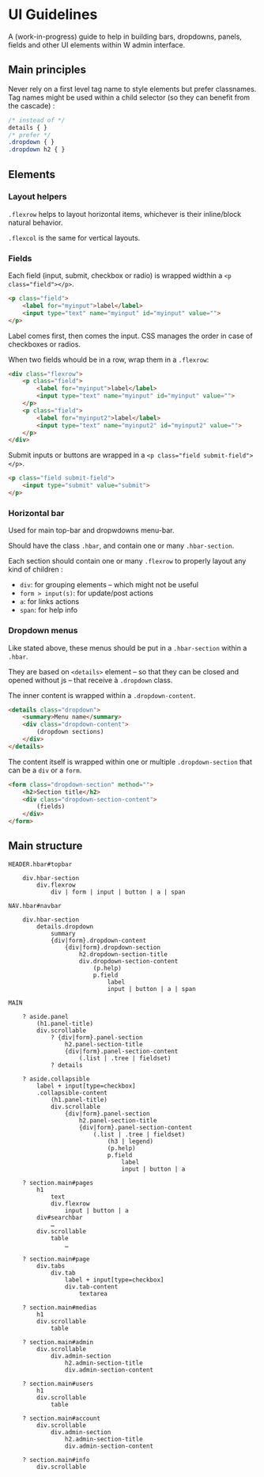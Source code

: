 # UI Guidelines

A (work-in-progress) guide to help in building bars, dropdowns, panels, fields and other UI elements within W admin interface.

## Main principles

Never rely on a first level tag name to style elements but prefer classnames. Tag names might be used within a child selector (so they can benefit from the cascade) :
```css
/* instead of */
details { }
/* prefer */
.dropdown { }
.dropdown h2 { }
```

## Elements

### Layout helpers

`.flexrow` helps to layout horizontal items, whichever is their inline/block natural behavior.

`.flexcol` is the same for vertical layouts.

### Fields

Each field (input, submit, checkbox or radio) is wrapped widthin a `<p class="field"></p>`.
```html
<p class="field">
	<label for="myinput">label</label>
	<input type="text" name="myinput" id="myinput" value="">
</p>
```

Label comes first, then comes the input. CSS manages the order in case of checkboxes or radios.

When two fields whould be in a row, wrap them in a `.flexrow`:
```html
<div class="flexrow">
	<p class="field">
		<label for="myinput">label</label>
		<input type="text" name="myinput" id="myinput" value="">
	</p>
	<p class="field">
		<label for="myinput2">label</label>
		<input type="text" name="myinput2" id="myinput2" value="">
	</p>
</div>
```
Submit inputs or buttons are wrapped in a  `<p class="field submit-field"></p>`.
```html
<p class="field submit-field">
	<input type="submit" value="submit">
</p>
```
### Horizontal bar

Used for main top-bar and dropwdowns menu-bar.

Should have the class `.hbar`, and contain one or many `.hbar-section`.

Each section should contain one or many `.flexrow` to properly layout any kind of children :
- `div`: for grouping elements – which might not be useful
- `form > input(s)`: for update/post actions
- `a`: for links actions
- `span`: for help info 

### Dropdown menus

Like stated above, these menus should be put in a `.hbar-section` within a `.hbar`.

They are based on `<details>` element – so that they can be closed and opened without js – that receive à `.dropdown` class.

The inner content is wrapped within a `.dropdown-content`.
```html
<details class="dropdown">
	<summary>Menu name</summary>
	<div class="dropdown-content">
		(dropdown sections)
	</div>
</details>
```

The content itself is wrapped within one or multiple `.dropdown-section` that can be a `div` or a `form`.
```html
<form class="dropdown-section" method="">
	<h2>Section title</h2>
	<div class="dropdown-section-content">
		(fields)
	</div>
</form>
```



## Main structure

```
HEADER.hbar#topbar 

	div.hbar-section
		div.flexrow
			div | form | input | button | a | span
	
NAV.hbar#navbar

	div.hbar-section
		details.dropdown
			summary
			{div|form}.dropdown-content
				{div|form}.dropdown-section
					h2.dropdown-section-title
					div.dropdown-section-content
						(p.help)
						p.field
							label
							input | button | a | span
						
MAIN
	
	? aside.panel
		(h1.panel-title)
		div.scrollable
			? {div|form}.panel-section
				h2.panel-section-title
				{div|form}.panel-section-content
					(.list | .tree | fieldset)
			? details
	
	? aside.collapsible
		label + input[type=checkbox]
		.collapsible-content
			(h1.panel-title)
			div.scrollable	
				{div|form}.panel-section
					h2.panel-section-title
					{div|form}.panel-section-content
						(.list | .tree | fieldset)
							(h3 | legend)
							(p.help)
							p.field
								label
								input | button | a
	
	? section.main#pages
		h1
			text
			div.flexrow
				input | button | a
		div#searchbar
			…
		div.scrollable	
			table
				…

	? section.main#page
		div.tabs
			div.tab
				label + input[type=checkbox]
				div.tab-content
					textarea

	? section.main#medias
		h1
		div.scrollable	
			table		

	? section.main#admin
		div.scrollable	
			div.admin-section
				h2.admin-section-title
				div.admin-section-content

	? section.main#users
		h1
		div.scrollable	
			table		

	? section.main#account
		div.scrollable	
			div.admin-section
				h2.admin-section-title
				div.admin-section-content

	? section.main#info
		div.scrollable	
```